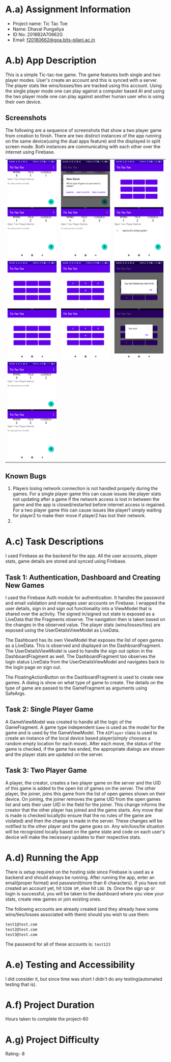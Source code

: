 # A.a) Assignment Information

- Project name: Tic Tac Toe
- Name: Dhaval Pungaliya
- ID No: 2018B2A70662G
- Email: f20180662@goa.bits-pilani.ac.in

# A.b) App Description

This is a simple Tic-tac-toe game. The game features both single and two player modes. User's create an account and this is synced with a server. The player stats like wins/losses/ties are tracked using this account. Using the single player mode one can play against a computer based AI and using the two player mode one can play against another human user who is using their own device.

## Screenshots

The following are a sequence of screenshots that show a two player game from creation to finish. There are two distinct instances of the app running on the same device(using the dual apps feature) and the displayed in split screen mode. Both instances are communicating with each other over the internet using Firebase.

| | | |
|:-------------------------:|:-------------------------:|:---------------------:|
!["1. Dashboard"](./screenshots/01_dashboard.png "1. Dashboard") | !["2. Creating a two player game"](./screenshots/02_creating_two_player_game.png "2. Creating a two player game") | !["3. Created a two player game"](./screenshots/03_created_two_player_game.png "3. Created a two player game")
!["4. Joined a two player game"](./screenshots/04_joined_two_player_game.png "4. Joined a two player game") | !["5. Two player game in progress"](./screenshots/05_two_player_game_in_progress.png "5. Two player game in progress") | !["6. Two player game ended"](./screenshots/06_two_player_game_ended.png "6. Two player game ended")
!["7. Dashboard after two player game"](./screenshots/07_dashboard_after_two_player_game.png "7. Dashboard after 2 player game") | |

## Known Bugs

1. Players losing network connection is not handled properly during the games. For a single player game this can cause issues like player stats not updating after a game if the network access is lost in between the game and the app is closed/restarted before internet access is regained. For a two player game this can cause issues like player1 simply waiting for player2 to make their move if player2 has lost their network.
2. 


# A.c) Task Descriptions

I used Firebase as the backend for the app. All the user accounts, player stats, game details are stored and synced using Firebase.

## Task 1: Authentication, Dashboard and Creating New Games

I used the Firebase Auth module for authentication. It handles the password and email validation and manages user accounts on Firebase. I wrapped the user details, sign in and sign out functionality into a ViewModel that is shared over the activity. The signed in/signed out state is exposed as a LiveData that the Fragments observe. The navigation then is taken based on the changes in the observed value. The player stats (wins/losses/ties) are exposed using the UserDetailsViewModel as LiveData.

The Dashboard has its own ViewModel that exposes the list of open games as a LiveData. This is observed and displayed on the DashboardFragment. The UserDetailsViewModel is used to handle the sign out option in the DashboardFragment as well. The DashboardFragment too observes the login status LiveData from the UserDetailsViewModel and navigates back to the login page on sign out.

The FloatingActionButton on the DashboardFragment is used to create new games. A dialog is show on what type of game to create. The details on the type of game are passed to the GameFragment as arguments using SafeArgs.

## Task 2: Single Player Game

A GameViewModel was created to handle all the logic of the GameFragment. A game type independent `Game`  is used as the model for the game and is used by the GameViewModel. The `AIPlayer` class is used to create an instance of the local device based player(simply chooses a random empty location for each move). After each move, the status of the game is checked, if the game has ended, the appropriate dialogs are shown and the player stats are updated on the server.


## Task 3: Two Player Game

A player, the creator, creates a two player game on the server and the UID of this game is added to the open list of games on the server. The other player, the joiner, joins this game from the list of open games shown on their device. On joining, the joiner removes the game UID from the open games list and sets their user UID in the field for the joiner. This change informs the creator that the other player has joined and the game starts. Any move that is made is checked locally(to ensure that the no rules of the game are violated) and then the change is made in the server. These changes will be notified to the other player and the game goes on. Any win/loss/tie situation will be recognized locally based on the game state and code on each user's device will make the necessary updates to their respective stats.

# A.d) Running the App

There is setup required on the hosting side since Firebase is used as a backend and should always be running.
After running the app, enter an email(proper format) and password(more than 6 characters). If you have not created an account yet, hit `SIGN UP`, else hit `LOG IN`. Once the sign up or login is successful, you will be taken to the dashboard where you view your stats, create new games or join existing ones. 

The following accounts are already created (and they already have some wins/ties/losses associated with them) should you wish to use them:
```
test1@test.com 
test2@test.com
test3@test.com
```
The password for all of these accounts is: `test123`

# A.e) Testing and Accessibility

I did consider it, but since time was short I didn't do any testing(automated testing that is).

# A.f) Project Duration

Hours taken to complete the project-60

# A.g) Project Difficulty

Rating- 8
